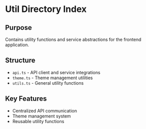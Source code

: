 # Util Directory Index

## Purpose
Contains utility functions and service abstractions for the frontend application.

## Structure
- `api.ts` - API client and service integrations
- `theme.ts` - Theme management utilities
- `utils.ts` - General utility functions

## Key Features
- Centralized API communication
- Theme management system
- Reusable utility functions 